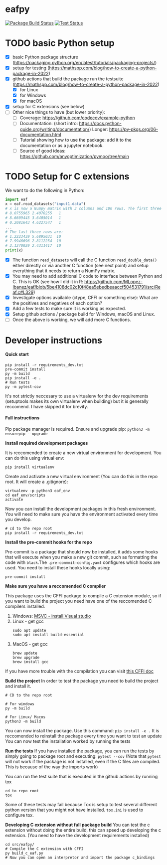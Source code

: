 # eafpy
[![Package Build Status](https://github.com/auto-optimization/eafpy/actions/workflows/tests.yaml/badge.svg)](https://github.com/auto-optimization/eafpy/actions/workflows/tests.yaml) [![Test Status](https://github.com/auto-optimization/eafpy/actions/workflows/tests.yaml/badge.svg)](https://github.com/auto-optimization/eafpy/actions/workflows/tests.yaml)

# TODO basic Python setup
- [x] basic Python package structure (https://packaging.python.org/en/latest/tutorials/packaging-projects/)
- [x] setup for testing (https://mathspp.com/blog/how-to-create-a-python-package-in-2022)
- [x] github actions that build the package run the testsuite (https://mathspp.com/blog/how-to-create-a-python-package-in-2022)
  - [x] for Linux
  - [x] for Windows
  - [x] for macOS
- [x] setup for C extensions (see below)
- [ ] Other nice things to have (but lower priority):
  - [ ] Coverage: https://github.com/codecov/example-python
  - [ ] Documentation: (short intro: https://docs.python-guide.org/writing/documentation/) Longer: https://py-pkgs.org/06-documentation.html
  - [ ] Tutorial showing how to use the package: add it to the documentation or as a jupyter notebook.
  - [ ] Source of good ideas: https://github.com/anyoptimization/pymoo/tree/main

# TODO Setup for C extensions

We want to do the following in Python:
```python
import eaf
x = eaf.read_datasets("input1.data")
# x is now a Numpy matrix with 3 columns and 100 rows. The first three rows are:
# 8.0755965 2.4070255   1
# 8.6609445 3.6405014   1
# 0.2081643 4.6227547   1
...
# The last three rows are:
# 1.2223439 5.6895031  10
# 7.9946696 2.8112254  10
# 2.1270029 2.4311417  10
print(x)
```
  - [x] The function `read_datasets` will call the C function `read_double_data()` either directly or via another C function (see next point) and setup everything that it needs to return a NumPy matrix.
  - [x] You may need to add additional C code to interface between Python and C. This is OK (see how I did it in R: https://github.com/MLopez-Ibanez/eaf/blob/5be4108dc02c10f48ea5ebedbeaaccf504531791/src/Reaf.c#L329)
  - [x] Investigate options available (ctype, CFFI or something else): What are the positives and negatives of each option?
  - [x] Add a few tests to make sure it is working as expected.
  - [x] Setup github actions / package build for Windows, macOS and Linux.
  - [ ] Once the above is working, we will add more C functions.

# Developer instructions
#### Quick start

```
pip install -r requirements_dev.txt
pre-commit install
py -m build
pip install -e .
# Run tests
py -m pytest-cov
```
It's not strictly neccesary to use a virtualenv for the dev requirements (setuptools makes its own virtualenv when building) but it is generally reccomend. I have skipped it for brevity. 
#### Full instructions
Pip package manager is required. Ensure and upgrade pip:
`python3 -m ensurepip --upgrade`

__Install required development packages__

It is reccomended to create a new virtual environment for development. You can do this using virtual env:

`pip install virtualenv`

Create and activate a new virtual environment (You can do this in the repo root. It will create a .gitignore):

```
virtualenv -p python3 eaf_env
cd eaf_env/scripts 
activate
```
Now you can install the development packages in this fresh environment. You will need to make sure you have the environment activated every time you develop. 
```
# cd to the repo root
pip install -r requirements_dev.txt
```

__Install the pre-commit hooks for the repo__

Pre-commit is a package that should now be installed, it adds some hooks that will execute when you make a new git commit, such as formatting the code with `black`.The `.pre-commmit-config.yaml` configures which hooks are used. You need to install these hooks locally using:

`pre-commit install`

__Make sure you have a reccomended C compiler__

This package uses the CFFI package to compile a C extension module, so if you want to build the project you need have one of the reccomended C compilers installed.
1. Windows: [MSVC - install Visual studio](https://visualstudio.microsoft.com/vs/features/cplusplus/)
2. Linux - get gcc 
    ```
    sudo apt update
    sudo apt install build-essential
3. MacOS - get gcc
   ```
   brew update
   brew upgrade
   brew install gcc
   ```

If you have more trouble with the compilation you can visit [this CFFI doc](https://cffi.readthedocs.io/en/latest/installation.html#:~:text=Requirements%3A,to%20compile%20C%20extension%20modules.)

__Build the project__
In order to test the package you need to build the project and install it. 
```
# CD to the repo root

# For windows
py -m build

# For Linux/ Macos
python3 -m build
```
You can now install the package. Use this command:
`pip install -e .`
It is reccomended to reinstall  the package every time you want to test an update
You can now test the installation worked by running the tests 

__Run the tests__
If you have installed the package, you can run the tests by simply going to package root and executing:
`pytest --cov`
(Note that `pytest` will not work if the package is not installed, even if the C files are compiled. This is because of the way the imports work)

You can run the test suite that is executed in the github actions by running tox
```
cd to repo root
tox
```
Some of these tests may fail because Tox is setup to test several different python version that you might not have installed. `tox.ini` is used to configure tox.

__Developing C extension without full package build__
You can test the c extension without doing the entire build, this can speed up developing the c extension. (You need to have the development requirements installed)
```
cd src/eafpy/
# Compile the C extension with CFFI
py build_c_eaf.py
# Now you can open an interpretor and import the package c_bindings


```